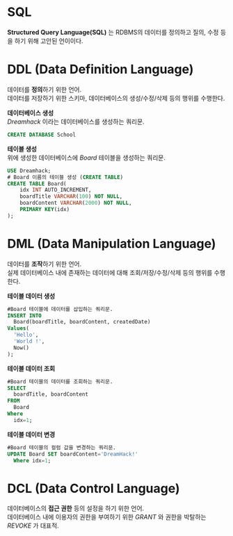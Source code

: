 # SQL

**Structured Query Language(SQL)** 는 RDBMS의 데이터를 정의하고 질의, 수정 등을 하기 위해 고안된 언이이다.

# DDL (Data Definition Language)

데이터를 **정의**하기 위한 언어.  
데이터를 저장하기 위한 스키마, 데이터베이스의 생성/수정/삭제 등의 행위를 수행한다.

**데이터베이스 생성**  
_Dreamhack_ 이라는 데이터베이스를 생성하는 쿼리문.

```SQL
CREATE DATABASE School
```

**테이블 생성**  
위에 생성한 데이터베이스에 _Board_ 테이블을 생성하는 쿼리문.

```SQL
USE Dreamhack;
# Board 이름의 테이블 생성 (CREATE TABLE)
CREATE TABLE Board(
	idx INT AUTO_INCREMENT,
	boardTitle VARCHAR(100) NOT NULL,
	boardContent VARCHAR(2000) NOT NULL,
	PRIMARY KEY(idx)
);
```

# DML (Data Manipulation Language)

데이터를 **조작**하기 위한 언어.  
실제 데이터베이스 내에 존재하는 데이터에 대해 조회/저장/수정/삭제 등의 행위를 수행한다.

**테이블 데이터 생성**

```SQL
#Board 테이블에 데이터를 삽입하는 쿼리문.
INSERT INTO
  Board(boardTitle, boardContent, createdDate)
Values(
  'Hello',
  'World !',
  Now()
);
```

**테이블 데이터 조회**

```SQL
#Board 테이블의 데이터를 조회하는 쿼리문.
SELECT
  boardTitle, boardContent
FROM
  Board
Where
  idx=1;
```

**테이블 데이터 변경**

```SQL
#Board 테이블의 컬럼 값을 변경하는 쿼리문.
UPDATE Board SET boardContent='DreamHack!'
  Where idx=1;
```

# DCL (Data Control Language)

데이터베이스의 **접근 권한** 등의 설정을 하기 위한 언어.  
데이터베이스 내에 이용자의 권한을 부여하기 위한 _GRANT_ 와 권한을 박탈하는 _REVOKE_ 가 대표적.
